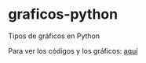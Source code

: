 # graficos-python
Tipos de gráficos en Python

Para ver los códigos y los gráficos:
<a href="https://nbviewer.jupyter.org/github/israelyance/graficos-python/blob/master/Tipos%20de%20gra%CC%81ficos.ipynb">aquí</a>
